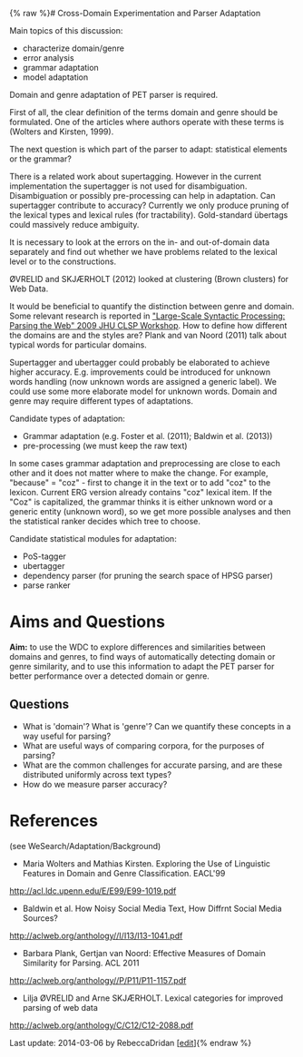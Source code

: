 {% raw %}# Cross-Domain Experimentation and Parser Adaptation

Main topics of this discussion:

- characterize domain/genre
- error analysis
- grammar adaptation
- model adaptation

Domain and genre adaptation of PET parser is required.

First of all, the clear definition of the terms domain and genre should
be formulated. One of the articles where authors operate with these
terms is (Wolters and Kirsten, 1999).

The next question is which part of the parser to adapt: statistical
elements or the grammar?

There is a related work about supertagging. However in the current
implementation the supertagger is not used for disambiguation.
Disambiguation or possibly pre-processing can help in adaptation. Can
supertagger contribute to accuracy? Currently we only produce pruning of
the lexical types and lexical rules (for tractability). Gold-standard
übertags could massively reduce ambiguity.

It is necessary to look at the errors on the in- and out-of-domain data
separately and find out whether we have problems related to the lexical
level or to the constructions.

ØVRELID and SKJÆRHOLT (2012) looked at clustering (Brown clusters) for
Web Data.

It would be beneficial to quantify the distinction between genre and
domain. Some relevant research is reported in ["Large-Scale Syntactic
Processing: Parsing the Web" 2009 JHU CLSP
Workshop](http://www.cl.cam.ac.uk/~ah433/jhu09.pdf). How to define how
different the domains are and the styles are? Plank and van Noord (2011)
talk about typical words for particular domains.

Supertagger and ubertagger could probably be elaborated to achieve
higher accuracy. E.g. improvements could be introduced for unknown words
handling (now unknown words are assigned a generic label). We could use
some more elaborate model for unknown words. Domain and genre may
require different types of adaptations.

Candidate types of adaptation:

- Grammar adaptation (e.g. Foster et al. (2011); Baldwin et al.
(2013))
- pre-processing (we must keep the raw text)

In some cases grammar adaptation and preprocessing are close to each
other and it does not matter where to make the change. For example,
"because" = "coz" - first to change it in the text or to add "coz" to
the lexicon. Current ERG version already contains "coz" lexical item. If
the "Coz" is capitalized, the grammar thinks it is either unknown word
or a generic entity (unknown word), so we get more possible analyses and
then the statistical ranker decides which tree to choose.

Candidate statistical modules for adaptation:

- PoS-tagger
- ubertagger
- dependency parser (for pruning the search space of HPSG parser)
- parse ranker

# Aims and Questions

**Aim:** to use the WDC to explore differences and similarities between
domains and genres, to find ways of automatically detecting domain or
genre similarity, and to use this information to adapt the PET parser
for better performance over a detected domain or genre.

## Questions

- What is 'domain'? What is 'genre'? Can we quantify these concepts in
a way useful for parsing?
- What are useful ways of comparing corpora, for the purposes of
parsing?
- What are the common challenges for accurate parsing, and are these
distributed uniformly across text types?
- How do we measure parser accuracy?

# References

(see WeSearch/Adaptation/Background)

- Maria Wolters and Mathias Kirsten. Exploring the Use of Linguistic
Features in Domain and Genre Classification. EACL'99

<http://acl.ldc.upenn.edu/E/E99/E99-1019.pdf>

- Baldwin et al. How Noisy Social Media Text, How Diffrnt Social Media
Sources?

<http://aclweb.org/anthology//I/I13/I13-1041.pdf>

- Barbara Plank, Gertjan van Noord: Effective Measures of Domain
Similarity for Parsing. ACL 2011

<http://aclweb.org/anthology//P/P11/P11-1157.pdf>

- Lilja ØVRELID and Arne SKJÆRHOLT. Lexical categories for improved
parsing of web data

<http://aclweb.org/anthology/C/C12/C12-2088.pdf>

Last update: 2014-03-06 by RebeccaDridan [[edit](https://github.com/delph-in/docs/wiki/WeSearch_Adaptation/_edit)]{% endraw %}